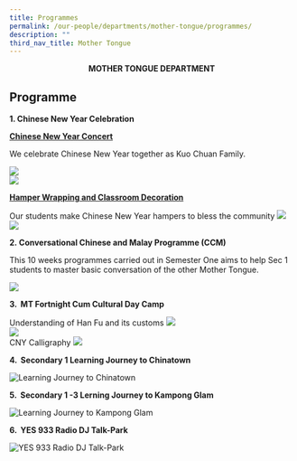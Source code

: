 ```yaml
---
title: Programmes
permalink: /our-people/departments/mother-tongue/programmes/
description: ""
third_nav_title: Mother Tongue
---
```

**<center>MOTHER TONGUE DEPARTMENT</center>**


## Programme

**1. Chinese New Year Celebration**

**<u>Chinese New Year Concert</u>**

We celebrate Chinese New Year together as Kuo Chuan Family.

![](/images/Our%20People/Departments/MT/2023/dsc_0259.jpg)<br>![](/images/Our%20People/Departments/MT/2023/dsc_0213.jpg)

**<u>Hamper Wrapping and Classroom Decoration</u>**

Our students make Chinese New Year hampers to bless the community
![](/images/Our%20People/Departments/MT/2023/cny%20hamper%20classrm.jpeg)
![](/images/Our%20People/Departments/MT/MT%20Prog%203.png)

**2.&nbsp;Conversational Chinese and Malay Programme (CCM)**  

This 10 weeks programmes carried out in Semester One aims to help Sec 1 students to master basic conversation of the other Mother Tongue.

![](/images/Our%20People/Departments/MT/MT%20Prog%204.png)


**3\. &nbsp;MT Fortnight Cum Cultural Day Camp**

Understanding of Han Fu and its customs
![](/images/Our%20People/Departments/MT/2023/img_9888.jpg)<br>
![](/images/Our%20People/Departments/MT/2023/hanfu_understand.jpeg)<br>
CNY Calligraphy
![](/images/Our%20People/Departments/MT/2023/mtlf_calligraphy.jpeg)

**4\. &nbsp;Secondary 1 Learning Journey to Chinatown**

![Learning Journey to Chinatown](/images/Our%20People/Departments/MT/2023/chinatownlj.jpg)

**5\. &nbsp;Secondary 1 -3 Lerning Journey to Kampong Glam**

![Learning Journey to Kampong Glam](/images/Our%20People/Departments/MT/2023/kgglum23.jpg)

**6\. &nbsp;YES 933 Radio DJ Talk-Park**

![YES 933 Radio DJ Talk-Park](/images/Our%20People/Departments/MT/2023/djs_lj.jpg)